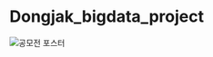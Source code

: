# Dongjak_bigdata_project
![공모전 포스터](https://user-images.githubusercontent.com/57060127/78499767-87c2b500-778d-11ea-9c2c-e4e56760973d.jpg)

